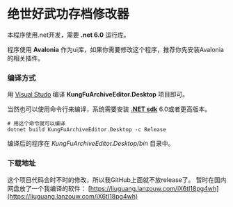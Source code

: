 # 绝世好武功存档修改器

本程序使用.net开发，需要 **.net 6.0** 运行库。

程序使用 **Avalonia** 作为ui库，如果你需要修改这个程序，推荐你先安装Avalonia的相关插件。

### 编译方式

用 [Visual Studo](https://visualstudio.microsoft.com/zh-hans/vs/) 编译 **KungFuArchiveEditor.Desktop** 项目即可。

当然也可以使用命令行来编译，系统需要安装 **[.NET sdk](https://dotnet.microsoft.com/zh-cn/download/dotnet)** 6.0或者更高版本。

```shell
# 用这个命令就可以编译
dotnet build KungFuArchiveEditor.Desktop -c Release
```

编译后的程序在 *KungFuArchiveEditor.Desktop/bin* 目录中。

### 下载地址

这个项目代码会时不时的修改，所以我GitHub上面就不放release了。
暂时在国内网盘放了一个我编译的软件：
[https://liuguang.lanzouw.com/iX6tI18pg4wh](https://liuguang.lanzouw.com/iX6tI18pg4wh)
